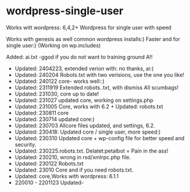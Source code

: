 # wordpress-single-user
Works witt wordpress: 6,4,2+
Wordpress for single user with speed

Works with genesis as well common wordpress installs:)
Faster and for single user:)  (Working on wp.includes)

Added: ai.txt -ggod if you do not want to training ground A!!

* Updated: 2404223, extended verion with: no thanks, ai:(
* Updated: 240204 Robots.txt with two verisions, use the one you like!
* Updated: 240122 core- works well::)
* Updated: 2311919 Extended robots..txt, with dismiss All scumbags!
* Updated: 231030, core up to date!
* Updated: 231027 updated core, working on settings.php
* Updated: 231005 Core, works with 6.2 + Updated: robots.txt
* Updated: 230811 core 
* Updated: 230714 updated core:)
* Updated: 230703 Allcore files updated, and settings, 6.2.
* Updated: 230418: Updated core / single user, more speed:) 
* Updated: 230310 Updated core + wp-config file for better speed and security.
* Updated: 230225.robots.txt. Delatet:petalbot = Pain in the ass!
* Updated: 230210, wrong in rsd/xmlrpc.php file.
* Updated: 230122 Robots.txt
* Updated: 23010 Core and if you need robots.txt.
* Updated: core,Works with wordpress: 6.1.1
* 220010 - 2201123 Updated-
